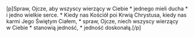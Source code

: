 [p]Spraw, Ojcze, aby wszyscy wierzący w Ciebie * jednego mieli ducha * i jedno wielkie serce. * Kiedy nas Kościół poi Krwią Chrystusa, kiedy nas karmi Jego Świętym Ciałem, * spraw, Ojcze, niech wszyscy wierzący w Ciebie * stanowią jedność, * jedność doskonałą.[/p]